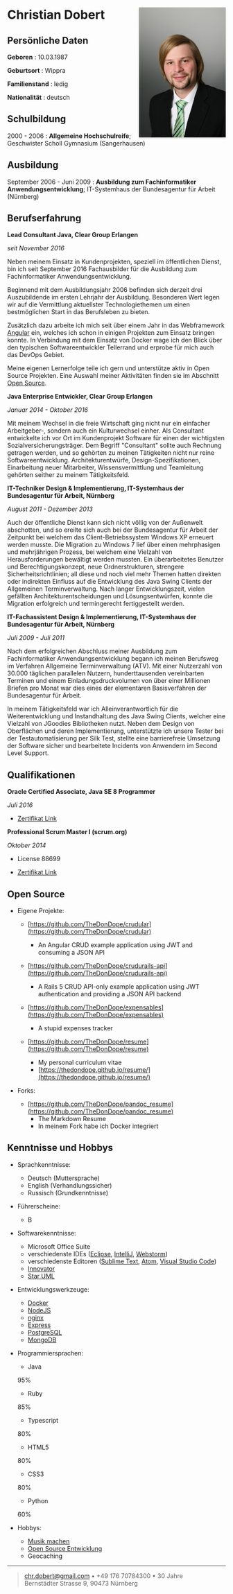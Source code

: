 Christian Dobert <img style="float: right; box-shadow: 0px 2px 4px rgba(0,0,0,0.18); width: 200px" src="assets/photo.jpg">
============

Persönliche Daten
---------

**Geboren**
:   10.03.1987

**Geburtsort**
:   Wippra

**Familienstand**
:   ledig

**Nationalität**
:   deutsch

Schulbildung
---------

2000 - 2006
:   **Allgemeine Hochschulreife**; Geschwister Scholl Gymnasium (Sangerhausen)

Ausbildung
----------

September 2006 - Juni 2009
:   **Ausbildung zum Fachinformatiker Anwendungsentwicklung**; IT-Systemhaus der Bundesagentur für Arbeit (Nürnberg)

Berufserfahrung
----------

**Lead Consultant Java, Clear Group Erlangen**

*seit November 2016*

Neben meinem Einsatz in Kundenprojekten, speziell im öffentlichen Dienst, bin ich seit September 2016 Fachausbilder für die Ausbildung zum Fachinformatiker Anwendungsentwicklung.

Beginnend mit dem Ausbildungsjahr 2006 befinden sich derzeit drei Auszubildende im ersten Lehrjahr der Ausbildung. Besonderen Wert legen wir auf die Vermittlung aktuellster Technologiethemen um einen bestmöglichen Start in das Berufsleben zu bieten.

Zusätzlich dazu arbeite ich mich seit über einem Jahr in das Webframework [Angular](https://angular.io/) ein, welches ich schon in einigen Projekten zum Einsatz bringen konnte. In Verbindung mit dem Einsatz von Docker wage ich den Blick über den typischen Softwareentwickler Tellerrand und erprobe für mich auch das DevOps Gebiet. 

Meine eigenen Lernerfolge teile ich gern und unterstütze aktiv in Open Source Projekten. Eine Auswahl meiner Aktivitäten finden sie im Abschnitt [Open Source](#open-source).

**Java Enterprise Entwickler, Clear Group Erlangen**

*Januar 2014 - Oktober 2016*

Mit meinem Wechsel in die freie Wirtschaft ging nicht nur ein einfacher Arbeitgeber-, sondern auch ein Kulturwechsel einher. Als Consultant entwickelte ich vor Ort im Kundenprojekt Software für einen der wichtigsten Sozialversicherungsträger. Dem Begriff "Consultant" sollte auch Rechnung getragen werden, und so gehörten zu meinen Tätigkeiten nicht nur reine Softwareentwicklung. Architekturentwürfe, Design-Spezifikationen, Einarbeitung neuer Mitarbeiter, Wissensvermittlung und Teamleitung gehörten seither zu meinem Tätigkeitsfeld.

**IT-Techniker Design & Implementierung, IT-Systemhaus der Bundesagentur für Arbeit, Nürnberg**

*August 2011 - Dezember 2013*

Auch der öffentliche Dienst kann sich nicht völlig von der Außenwelt abschotten, und so ereilte sich auch bei der Bundesagentur für Arbeit der Zeitpunkt bei welchem das Client-Betriebssystem Windows XP erneuert werden musste. Die Migration zu Windows 7 lief über einen mehrphasigen und mehrjährigen Prozess, bei welchem eine Vielzahl von Herausforderungen bewältigt werden mussten. Ein überarbeitetes Benutzer und Berechtigungskonzept, neue Ordnerstrukturen, strengere Sicherheitsrichtlinien; all diese und noch viel mehr Themen hatten direkten oder indirekten Einfluss auf die Entwicklung des Java Swing Clients der Allgemeinen Terminverwaltung.
Nach langer Entwicklungszeit, vielen gefällten Architekturentscheidungen und Lösungsentwürfen, konnte die Migration erfolgreich und termingerecht fertiggestellt werden.

**IT-Fachassistent Design & Implementierung, IT-Systemhaus der Bundesagentur für Arbeit, Nürnberg**

*Juli 2009 - Juli 2011*

Nach dem erfolgreichen Abschluss meiner Ausbildung zum Fachinformatiker Anwendungsentwicklung begann ich meinen Berufsweg im Verfahren Allgemeine Terminverwaltung (ATV). Mit einer Nutzerzahl von 30.000 täglichen parallelen Nutzern, hunderttausenden vereinbarten Terminen und einem Einladungsdruckvolumen von über einer Millionen Briefen pro Monat war dies eines der elementaren Basisverfahren der Bundesagentur für Arbeit.

In meinem Tätigkeitsfeld war ich Alleinverantwortlich für die Weiterentwicklung und Instandhaltung des Java Swing Clients, welcher eine Vielzahl von JGoodies Bibliotheken nutzt. Neben dem Design von Oberflächen und deren Implementierung, unterstützte ich unsere Tester bei der Testautomatisierung per Silk Test, stellte eine barrierefreie Umsetzung der Software sicher und bearbeitete Incidents von Anwendern im Second Level Support.

Qualifikationen
---------

**Oracle Certified Associate, Java SE 8 Programmer**

*Juli 2016*

* [Zertifikat Link](https://www.youracclaim.com/badges/9fd343c0-b445-4663-815e-5356c5c82f27/linked_in_profile)

**Professional Scrum Master I (scrum.org)**

*Oktober 2014*

* License 88699

* [Zertifikat Link](https://www.scrum.org/user/159323)

Open Source
---------

* Eigene Projekte:

    * [https://github.com/TheDonDope/crudular](https://github.com/TheDonDope/crudular)
        * An Angular CRUD example application using JWT and consuming a JSON API

    * [https://github.com/TheDonDope/crudurails-api](https://github.com/TheDonDope/crudurails-api)
        * A Rails 5 CRUD API-only example application using JWT authentication and providing a JSON API backend

    * [https://github.com/TheDonDope/expensables](https://github.com/TheDonDope/expensables)
        * A stupid expenses tracker

    * [https://github.com/TheDonDope/resume](https://github.com/TheDonDope/resume)
        * My personal curriculum vitae
        * [https://thedondope.github.io/resume/](https://thedondope.github.io/resume/)

* Forks:

    * [https://github.com/TheDonDope/pandoc_resume](https://github.com/TheDonDope/pandoc_resume)
        * The Markdown Resume
        * In meinem Fork habe ich Docker integriert


Kenntnisse und Hobbys
---------

* Sprachkenntnisse:

     * Deutsch (Muttersprache)
     * English (Verhandlungssicher)
     * Russisch (Grundkenntnisse)

* Führerscheine:

     * B

* Softwarekenntnisse:

     * Microsoft Office Suite
     * verschiedenste IDEs ([Eclipse](http://www.eclipse.org/), [IntelliJ](https://www.jetbrains.com/idea/), [Webstorm](https://www.jetbrains.com/webstorm/))
     * verschiedenste Editoren ([Sublime Text](https://www.sublimetext.com/), [Atom](https://atom.io/), [Visual Studio Code](https://code.visualstudio.com/))
     * [Innovator](http://www.mid.de/en/business-activities/tools/innovator)
     * [Star UML](http://staruml.io/)

* Entwicklungswerkzeuge:
 
     * [Docker](https://www.docker.com/)
     * [NodeJS](https://nodejs.org/en/)
     * [nginx](https://nginx.org/en/)
     * [Express](https://expressjs.com/)
     * [PostgreSQL](https://www.postgresql.org/)
     * [MongoDB](https://www.mongodb.com/)

* Programmiersprachen:

     * <p>Java</p>
     <div class="container">
       <div class="skills java">95%</div>
     </div>

     * <p>Ruby</p>
     <div class="container">
      <div class="skills ruby">85%</div>
     </div>

    * <p>Typescript</p>
    <div class="container">
      <div class="skills typescript">80%</div>
    </div>

    * <p>HTML5</p>
    <div class="container">
      <div class="skills html5">80%</div>
    </div>

    * <p>CSS3</p>
    <div class="container">
      <div class="skills css3">80%</div>
    </div>

    * <p>Python</p>
    <div class="container">
      <div class="skills python">60%</div>
    </div>

* Hobbys:

     * [Musik machen](https://soundcloud.com/thedondope)
     * [Open Source Entwicklung](https://github.com/thedondope)
     * Geocaching

----

> <chr.dobert@gmail.com> • +49 176 70784300 • 30 Jahre\
> Bernstädter Strasse 9, 90473 Nürnberg
